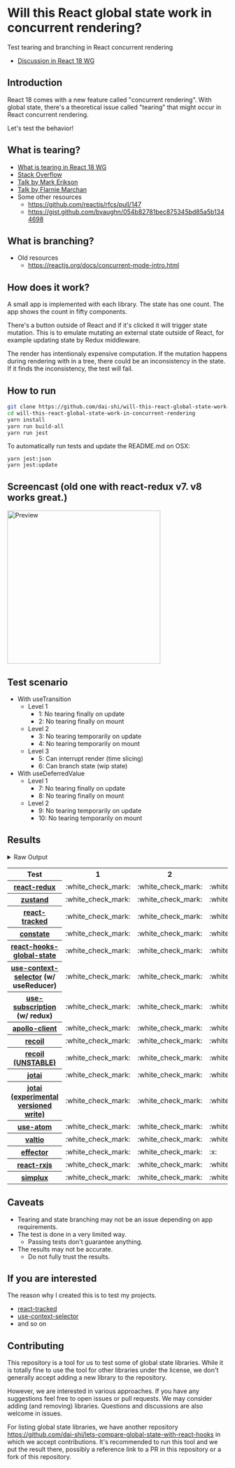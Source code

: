 # Will this React global state work in concurrent rendering?

Test tearing and branching in React concurrent rendering

- [Discussion in React 18 WG](https://github.com/reactwg/react-18/discussions/116)

## Introduction

React 18 comes with a new feature called "concurrent rendering".
With global state, there's a theoretical issue called "tearing"
that might occur in React concurrent rendering.

Let's test the behavior!

## What is tearing?

- [What is tearing in React 18 WG](https://github.com/reactwg/react-18/discussions/69)
- [Stack Overflow](https://stackoverflow.com/questions/54891675/what-is-tearing-in-the-context-of-the-react-redux)
- [Talk by Mark Erikson](https://www.youtube.com/watch?v=yOZ4Ml9LlWE&t=933s)
- [Talk by Flarnie Marchan](https://www.youtube.com/watch?v=V1Ly-8Z1wQA&t=1079s)
- Some other resources
  - https://github.com/reactjs/rfcs/pull/147
  - https://gist.github.com/bvaughn/054b82781bec875345bd85a5b1344698

## What is branching?

- Old resources
  - https://reactjs.org/docs/concurrent-mode-intro.html

## How does it work?

A small app is implemented with each library.
The state has one count.
The app shows the count in fifty components.

There's a button outside of React and
if it's clicked it will trigger state mutation.
This is to emulate mutating an external state outside of React,
for example updating state by Redux middleware.

The render has intentionaly expensive computation.
If the mutation happens during rendering with in a tree,
there could be an inconsistency in the state.
If it finds the inconsistency, the test will fail.

## How to run

```bash
git clone https://github.com/dai-shi/will-this-react-global-state-work-in-concurrent-rendering.git
cd will-this-react-global-state-work-in-concurrent-rendering
yarn install
yarn run build-all
yarn run jest
```

To automatically run tests and update the README.md on OSX:
```
yarn jest:json
yarn jest:update
```

## Screencast (old one with react-redux v7. v8 works great.)

<img src="https://user-images.githubusercontent.com/490574/61502196-ce109200-aa0d-11e9-9efc-6203545d367c.gif" alt="Preview" width="350" />

## Test scenario

- With useTransition
  - Level 1
    - 1: No tearing finally on update
    - 2: No tearing finally on mount
  - Level 2
    - 3: No tearing temporarily on update
    - 4: No tearing temporarily on mount
  - Level 3
    - 5: Can interrupt render (time slicing)
    - 6: Can branch state (wip state)
- With useDeferredValue
  - Level 1
    - 7: No tearing finally on update
    - 8: No tearing finally on mount
  - Level 2
    - 9: No tearing temporarily on update
    - 10: No tearing temporarily on mount

## Results

<details>
<summary>Raw Output</summary>

```
   With useTransition
     Level 1
       ✓ No tearing finally on update (8085 ms)
       ✓ No tearing finally on mount (4691 ms)
     Level 2
       ✓ No tearing temporarily on update (13011 ms)
       ✓ No tearing temporarily on mount (4628 ms)
     Level 3
       ✕ Can interrupt render (time slicing) (8004 ms)
       ✕ Can branch state (wip state) (6719 ms)
   With useDeferredValue
     Level 1
       ✓ No tearing finally on update (9779 ms)
       ✓ No tearing finally on mount (4672 ms)
     Level 2
       ✓ No tearing temporarily on update (14749 ms)
       ✓ No tearing temporarily on mount (4616 ms)
 zustand
   With useTransition
     Level 1
       ✓ No tearing finally on update (8012 ms)
       ✓ No tearing finally on mount (4664 ms)
     Level 2
       ✓ No tearing temporarily on update (12982 ms)
       ✓ No tearing temporarily on mount (4621 ms)
     Level 3
       ✕ Can interrupt render (time slicing) (8068 ms)
       ✕ Can branch state (wip state) (6725 ms)
   With useDeferredValue
     Level 1
       ✓ No tearing finally on update (9715 ms)
       ✓ No tearing finally on mount (4650 ms)
     Level 2
       ✓ No tearing temporarily on update (14736 ms)
       ✓ No tearing temporarily on mount (4602 ms)
 react-tracked
   With useTransition
     Level 1
       ✓ No tearing finally on update (5662 ms)
       ✓ No tearing finally on mount (11581 ms)
     Level 2
       ✓ No tearing temporarily on update (8717 ms)
       ✓ No tearing temporarily on mount (11485 ms)
     Level 3
       ✓ Can interrupt render (time slicing) (3728 ms)
       ✓ Can branch state (wip state) (8303 ms)
   With useDeferredValue
     Level 1
       ✓ No tearing finally on update (15482 ms)
       ✓ No tearing finally on mount (6563 ms)
     Level 2
       ✓ No tearing temporarily on update (19593 ms)
       ✓ No tearing temporarily on mount (8512 ms)
 constate
   With useTransition
     Level 1
       ✓ No tearing finally on update (4716 ms)
       ✓ No tearing finally on mount (8556 ms)
     Level 2
       ✓ No tearing temporarily on update (8711 ms)
       ✓ No tearing temporarily on mount (7484 ms)
     Level 3
       ✓ Can interrupt render (time slicing) (3750 ms)
       ✓ Can branch state (wip state) (5308 ms)
   With useDeferredValue
     Level 1
       ✓ No tearing finally on update (9773 ms)
       ✓ No tearing finally on mount (5746 ms)
     Level 2
       ✓ No tearing temporarily on update (14733 ms)
       ✓ No tearing temporarily on mount (5685 ms)
 react-hooks-global-state
   With useTransition
     Level 1
       ✓ No tearing finally on update (5661 ms)
       ✓ No tearing finally on mount (7550 ms)
     Level 2
       ✓ No tearing temporarily on update (8699 ms)
       ✕ No tearing temporarily on mount (8490 ms)
     Level 3
       ✓ Can interrupt render (time slicing) (3699 ms)
       ✕ Can branch state (wip state) (10226 ms)
   With useDeferredValue
     Level 1
       ✓ No tearing finally on update (11326 ms)
       ✓ No tearing finally on mount (5704 ms)
     Level 2
       ✓ No tearing temporarily on update (15439 ms)
       ✕ No tearing temporarily on mount (6590 ms)
 use-context-selector
   With useTransition
     Level 1
       ✓ No tearing finally on update (5672 ms)
       ✓ No tearing finally on mount (11549 ms)
     Level 2
       ✓ No tearing temporarily on update (8699 ms)
       ✓ No tearing temporarily on mount (11491 ms)
     Level 3
       ✓ Can interrupt render (time slicing) (3740 ms)
       ✓ Can branch state (wip state) (8302 ms)
   With useDeferredValue
     Level 1
       ✓ No tearing finally on update (15525 ms)
       ✓ No tearing finally on mount (8575 ms)
     Level 2
       ✓ No tearing temporarily on update (19598 ms)
       ✓ No tearing temporarily on mount (8492 ms)
 use-subscription
   With useTransition
     Level 1
       ✓ No tearing finally on update (8041 ms)
       ✓ No tearing finally on mount (4758 ms)
     Level 2
       ✓ No tearing temporarily on update (13010 ms)
       ✓ No tearing temporarily on mount (4615 ms)
     Level 3
       ✕ Can interrupt render (time slicing) (8046 ms)
       ✕ Can branch state (wip state) (6696 ms)
   With useDeferredValue
     Level 1
       ✓ No tearing finally on update (9761 ms)
       ✓ No tearing finally on mount (4605 ms)
     Level 2
       ✓ No tearing temporarily on update (14712 ms)
       ✓ No tearing temporarily on mount (4670 ms)
 apollo-client
   With useTransition
     Level 1
       ✓ No tearing finally on update (8203 ms)
       ✓ No tearing finally on mount (6712 ms)
     Level 2
       ✓ No tearing temporarily on update (13117 ms)
       ✕ No tearing temporarily on mount (5617 ms)
     Level 3
       ✕ Can interrupt render (time slicing) (8133 ms)
       ✕ Can branch state (wip state) (7815 ms)
   With useDeferredValue
     Level 1
       ✓ No tearing finally on update (9563 ms)
       ✓ No tearing finally on mount (6656 ms)
     Level 2
       ✓ No tearing temporarily on update (11630 ms)
       ✕ No tearing temporarily on mount (5634 ms)
 recoil
   With useTransition
     Level 1
       ✓ No tearing finally on update (8108 ms)
       ✓ No tearing finally on mount (4672 ms)
     Level 2
       ✓ No tearing temporarily on update (13041 ms)
       ✓ No tearing temporarily on mount (4618 ms)
     Level 3
       ✕ Can interrupt render (time slicing) (8052 ms)
       ✕ Can branch state (wip state) (6735 ms)
   With useDeferredValue
     Level 1
       ✓ No tearing finally on update (9782 ms)
       ✓ No tearing finally on mount (4650 ms)
     Level 2
       ✓ No tearing temporarily on update (14748 ms)
       ✓ No tearing temporarily on mount (4633 ms)
 recoil_UNSTABLE
   With useTransition
     Level 1
       ✓ No tearing finally on update (5684 ms)
       ✓ No tearing finally on mount (7611 ms)
     Level 2
       ✓ No tearing temporarily on update (8785 ms)
       ✕ No tearing temporarily on mount (6566 ms)
     Level 3
       ✓ Can interrupt render (time slicing) (3783 ms)
       ✕ Can branch state (wip state) (10265 ms)
   With useDeferredValue
     Level 1
       ✓ No tearing finally on update (11412 ms)
       ✓ No tearing finally on mount (5699 ms)
     Level 2
       ✓ No tearing temporarily on update (15468 ms)
       ✕ No tearing temporarily on mount (6598 ms)
 jotai
   With useTransition
     Level 1
       ✓ No tearing finally on update (6705 ms)
       ✓ No tearing finally on mount (10568 ms)
     Level 2
       ✓ No tearing temporarily on update (9762 ms)
       ✕ No tearing temporarily on mount (9500 ms)
     Level 3
       ✓ Can interrupt render (time slicing) (4743 ms)
       ✕ Can branch state (wip state) (11253 ms)
   With useDeferredValue
     Level 1
       ✓ No tearing finally on update (16384 ms)
       ✓ No tearing finally on mount (10546 ms)
     Level 2
       ✓ No tearing temporarily on update (20415 ms)
       ✕ No tearing temporarily on mount (9505 ms)
 jotai-versioned-write
   With useTransition
     Level 1
       ✓ No tearing finally on update (5697 ms)
       ✓ No tearing finally on mount (9599 ms)
     Level 2
       ✓ No tearing temporarily on update (9733 ms)
       ✓ No tearing temporarily on mount (8514 ms)
     Level 3
       ✓ Can interrupt render (time slicing) (4754 ms)
       ✓ Can branch state (wip state) (6312 ms)
   With useDeferredValue
     Level 1
       ✓ No tearing finally on update (10786 ms)
       ✓ No tearing finally on mount (6728 ms)
     Level 2
       ✓ No tearing temporarily on update (15750 ms)
       ✓ No tearing temporarily on mount (6630 ms)
 use-atom
   With useTransition
     Level 1
       ✓ No tearing finally on update (6675 ms)
       ✓ No tearing finally on mount (13543 ms)
     Level 2
       ✓ No tearing temporarily on update (9762 ms)
       ✓ No tearing temporarily on mount (13504 ms)
     Level 3
       ✓ Can interrupt render (time slicing) (4732 ms)
       ✓ Can branch state (wip state) (9277 ms)
   With useDeferredValue
     Level 1
       ✓ No tearing finally on update (16506 ms)
       ✓ No tearing finally on mount (6563 ms)
     Level 2
       ✓ No tearing temporarily on update (20604 ms)
       ✓ No tearing temporarily on mount (6475 ms)
 valtio
   With useTransition
     Level 1
       ✓ No tearing finally on update (8070 ms)
       ✓ No tearing finally on mount (4698 ms)
     Level 2
       ✓ No tearing temporarily on update (12987 ms)
       ✓ No tearing temporarily on mount (4634 ms)
     Level 3
       ✕ Can interrupt render (time slicing) (8064 ms)
       ✕ Can branch state (wip state) (6734 ms)
   With useDeferredValue
     Level 1
       ✓ No tearing finally on update (9761 ms)
       ✓ No tearing finally on mount (4669 ms)
     Level 2
       ✓ No tearing temporarily on update (14767 ms)
       ✓ No tearing temporarily on mount (4617 ms)
 effector
   With useTransition
     Level 1
       ✓ No tearing finally on update (4643 ms)
       ✓ No tearing finally on mount (8532 ms)
     Level 2
       ✕ No tearing temporarily on update (8754 ms)
       ✕ No tearing temporarily on mount (8480 ms)
     Level 3
       ✓ Can interrupt render (time slicing) (3759 ms)
       ✕ Can branch state (wip state) (3050 ms)
   With useDeferredValue
     Level 1
       ✓ No tearing finally on update (9732 ms)
       ✓ No tearing finally on mount (6601 ms)
     Level 2
       ✓ No tearing temporarily on update (14722 ms)
       ✕ No tearing temporarily on mount (6543 ms)
 react-rxjs
   With useTransition
     Level 1
       ✓ No tearing finally on update (8058 ms)
       ✓ No tearing finally on mount (4725 ms)
     Level 2
       ✓ No tearing temporarily on update (13023 ms)
       ✓ No tearing temporarily on mount (4664 ms)
     Level 3
       ✕ Can interrupt render (time slicing) (8013 ms)
       ✕ Can branch state (wip state) (6770 ms)
   With useDeferredValue
     Level 1
       ✓ No tearing finally on update (9763 ms)
       ✓ No tearing finally on mount (4700 ms)
     Level 2
       ✓ No tearing temporarily on update (14738 ms)
       ✓ No tearing temporarily on mount (4625 ms)
 simplux
   With useTransition
     Level 1
       ✓ No tearing finally on update (4726 ms)
       ✓ No tearing finally on mount (8542 ms)
     Level 2
       ✓ No tearing temporarily on update (8753 ms)
       ✓ No tearing temporarily on mount (8514 ms)
     Level 3
       ✓ Can interrupt render (time slicing) (3731 ms)
       ✕ Can branch state (wip state) (10287 ms)
   With useDeferredValue
     Level 1
       ✓ No tearing finally on update (9725 ms)
       ✓ No tearing finally on mount (5684 ms)
     Level 2
       ✓ No tearing temporarily on update (14725 ms)
       ✓ No tearing temporarily on mount (6662 ms)

```
</details>

<table>
<tr><th>Test</th><th>1</th><th>2</th><th>3</th><th>4</th><th>5</th><th>6</th><th>7</th><th>8</th><th>9</th><th>10</th></tr>
	<tr>
		<th><a href="https://react-redux.js.org">react-redux</a></th>
		<td>:white_check_mark:</td>
		<td>:white_check_mark:</td>
		<td>:white_check_mark:</td>
		<td>:white_check_mark:</td>
		<td>:x:</td>
		<td>:x:</td>
		<td>:white_check_mark:</td>
		<td>:white_check_mark:</td>
		<td>:white_check_mark:</td>
		<td>:white_check_mark:</td>
	</tr>
	<tr>
		<th><a href="https://github.com/pmndrs/zustand">zustand</a></th>
		<td>:white_check_mark:</td>
		<td>:white_check_mark:</td>
		<td>:white_check_mark:</td>
		<td>:white_check_mark:</td>
		<td>:x:</td>
		<td>:x:</td>
		<td>:white_check_mark:</td>
		<td>:white_check_mark:</td>
		<td>:white_check_mark:</td>
		<td>:white_check_mark:</td>
	</tr>
	<tr>
		<th><a href="https://react-tracked.js.org">react-tracked</a></th>
		<td>:white_check_mark:</td>
		<td>:white_check_mark:</td>
		<td>:white_check_mark:</td>
		<td>:white_check_mark:</td>
		<td>:white_check_mark:</td>
		<td>:white_check_mark:</td>
		<td>:white_check_mark:</td>
		<td>:white_check_mark:</td>
		<td>:white_check_mark:</td>
		<td>:white_check_mark:</td>
	</tr>
	<tr>
		<th><a href="https://github.com/diegohaz/constate">constate</a></th>
		<td>:white_check_mark:</td>
		<td>:white_check_mark:</td>
		<td>:white_check_mark:</td>
		<td>:white_check_mark:</td>
		<td>:white_check_mark:</td>
		<td>:white_check_mark:</td>
		<td>:white_check_mark:</td>
		<td>:white_check_mark:</td>
		<td>:white_check_mark:</td>
		<td>:white_check_mark:</td>
	</tr>
	<tr>
		<th><a href="https://github.com/dai-shi/react-hooks-global-state">react-hooks-global-state</a></th>
		<td>:white_check_mark:</td>
		<td>:white_check_mark:</td>
		<td>:white_check_mark:</td>
		<td>:x:</td>
		<td>:white_check_mark:</td>
		<td>:x:</td>
		<td>:white_check_mark:</td>
		<td>:white_check_mark:</td>
		<td>:white_check_mark:</td>
		<td>:x:</td>
	</tr>
	<tr>
		<th><a href="https://github.com/dai-shi/use-context-selector">use-context-selector</a> (w/ useReducer)</th>
		<td>:white_check_mark:</td>
		<td>:white_check_mark:</td>
		<td>:white_check_mark:</td>
		<td>:white_check_mark:</td>
		<td>:white_check_mark:</td>
		<td>:white_check_mark:</td>
		<td>:white_check_mark:</td>
		<td>:white_check_mark:</td>
		<td>:white_check_mark:</td>
		<td>:white_check_mark:</td>
	</tr>
	<tr>
		<th><a href="https://github.com/facebook/react/tree/master/packages/use-subscription">use-subscription</a> (w/ redux)</th>
		<td>:white_check_mark:</td>
		<td>:white_check_mark:</td>
		<td>:white_check_mark:</td>
		<td>:white_check_mark:</td>
		<td>:x:</td>
		<td>:x:</td>
		<td>:white_check_mark:</td>
		<td>:white_check_mark:</td>
		<td>:white_check_mark:</td>
		<td>:white_check_mark:</td>
	</tr>
	<tr>
		<th><a href="https://github.com/apollographql/apollo-client">apollo-client</a></th>
		<td>:white_check_mark:</td>
		<td>:white_check_mark:</td>
		<td>:white_check_mark:</td>
		<td>:x:</td>
		<td>:x:</td>
		<td>:x:</td>
		<td>:white_check_mark:</td>
		<td>:white_check_mark:</td>
		<td>:white_check_mark:</td>
		<td>:x:</td>
	</tr>
	<tr>
		<th><a href="https://recoiljs.org">recoil</a></th>
		<td>:white_check_mark:</td>
		<td>:white_check_mark:</td>
		<td>:white_check_mark:</td>
		<td>:white_check_mark:</td>
		<td>:x:</td>
		<td>:x:</td>
		<td>:white_check_mark:</td>
		<td>:white_check_mark:</td>
		<td>:white_check_mark:</td>
		<td>:white_check_mark:</td>
	</tr>
	<tr>
		<th><a href="https://recoiljs.org">recoil (UNSTABLE)</a></th>
		<td>:white_check_mark:</td>
		<td>:white_check_mark:</td>
		<td>:white_check_mark:</td>
		<td>:x:</td>
		<td>:white_check_mark:</td>
		<td>:x:</td>
		<td>:white_check_mark:</td>
		<td>:white_check_mark:</td>
		<td>:white_check_mark:</td>
		<td>:x:</td>
	</tr>
	<tr>
		<th><a href="https://github.com/pmndrs/jotai">jotai</a></th>
		<td>:white_check_mark:</td>
		<td>:white_check_mark:</td>
		<td>:white_check_mark:</td>
		<td>:x:</td>
		<td>:white_check_mark:</td>
		<td>:x:</td>
		<td>:white_check_mark:</td>
		<td>:white_check_mark:</td>
		<td>:white_check_mark:</td>
		<td>:x:</td>
	</tr>
	<tr>
		<th><a href="https://github.com/pmndrs/jotai">jotai (experimental versioned write)</a></th>
		<td>:white_check_mark:</td>
		<td>:white_check_mark:</td>
		<td>:white_check_mark:</td>
		<td>:white_check_mark:</td>
		<td>:white_check_mark:</td>
		<td>:white_check_mark:</td>
		<td>:white_check_mark:</td>
		<td>:white_check_mark:</td>
		<td>:white_check_mark:</td>
		<td>:white_check_mark:</td>
	</tr>
	<tr>
		<th><a href="https://github.com/dai-shi/use-atom">use-atom</a></th>
		<td>:white_check_mark:</td>
		<td>:white_check_mark:</td>
		<td>:white_check_mark:</td>
		<td>:white_check_mark:</td>
		<td>:white_check_mark:</td>
		<td>:white_check_mark:</td>
		<td>:white_check_mark:</td>
		<td>:white_check_mark:</td>
		<td>:white_check_mark:</td>
		<td>:white_check_mark:</td>
	</tr>
	<tr>
		<th><a href="https://github.com/pmndrs/valtio">valtio</a></th>
		<td>:white_check_mark:</td>
		<td>:white_check_mark:</td>
		<td>:white_check_mark:</td>
		<td>:white_check_mark:</td>
		<td>:x:</td>
		<td>:x:</td>
		<td>:white_check_mark:</td>
		<td>:white_check_mark:</td>
		<td>:white_check_mark:</td>
		<td>:white_check_mark:</td>
	</tr>
	<tr>
		<th><a href="https://github.com/zerobias/effector">effector</a></th>
		<td>:white_check_mark:</td>
		<td>:white_check_mark:</td>
		<td>:x:</td>
		<td>:x:</td>
		<td>:white_check_mark:</td>
		<td>:x:</td>
		<td>:white_check_mark:</td>
		<td>:white_check_mark:</td>
		<td>:white_check_mark:</td>
		<td>:x:</td>
	</tr>
	<tr>
		<th><a href="https://react-rxjs.org">react-rxjs</a></th>
		<td>:white_check_mark:</td>
		<td>:white_check_mark:</td>
		<td>:white_check_mark:</td>
		<td>:white_check_mark:</td>
		<td>:x:</td>
		<td>:x:</td>
		<td>:white_check_mark:</td>
		<td>:white_check_mark:</td>
		<td>:white_check_mark:</td>
		<td>:white_check_mark:</td>
	</tr>
	<tr>
		<th><a href="https://github.com/MrWolfZ/simplux">simplux</a></th>
		<td>:white_check_mark:</td>
		<td>:white_check_mark:</td>
		<td>:white_check_mark:</td>
		<td>:white_check_mark:</td>
		<td>:white_check_mark:</td>
		<td>:x:</td>
		<td>:white_check_mark:</td>
		<td>:white_check_mark:</td>
		<td>:white_check_mark:</td>
		<td>:white_check_mark:</td>
	</tr>

</table>

## Caveats

- Tearing and state branching may not be an issue depending on app requirements.
- The test is done in a very limited way.
  - Passing tests don't guarantee anything.
- The results may not be accurate.
  - Do not fully trust the results.

## If you are interested

The reason why I created this is to test my projects.

- [react-tracked](https://github.com/dai-shi/react-tracked)
- [use-context-selector](https://github.com/dai-shi/use-context-selector)
- and so on

## Contributing

This repository is a tool for us to test some of global state libraries.
While it is totally fine to use the tool for other libraries under the license,
we don't generally accept adding a new library to the repository.

However, we are interested in various approaches.
If you have any suggestions feel free to open issues or pull requests.
We may consider adding (and removing) libraries.
Questions and discussions are also welcome in issues.

For listing global state libraries, we have another repository
https://github.com/dai-shi/lets-compare-global-state-with-react-hooks
in which we accept contributions. It's recommended to run this tool
and we put the result there, possibly a reference link to a PR
in this repository or a fork of this repository.
